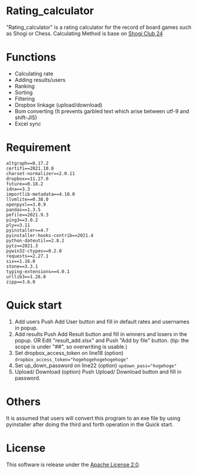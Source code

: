 # Rating_calculator
"Rating_calculator" is a rating calculator for the record of board games such as Shogi or Chess. Calculating Method is base on [Shogi Club 24](https://www.shogidojo.net/)

# Functions
- Calculating rate
- Adding results/users
- Ranking
- Sorting
- Filtering
- Dropbox linkage (upload/download)
- Bom converting (It prevents garbled text which arise between utf-9 and shift-JIS)
- Excel sync

# Requirement
```
altgraph==0.17.2
certifi==2021.10.8        
charset-normalizer==2.0.11
dropbox==11.27.0
future==0.18.2
idna==3.3
importlib-metadata==4.10.0
llvmlite==0.38.0
openpyxl==3.0.9
pandas==1.3.5
pefile==2021.9.3
ping3==3.0.2
ply==3.11
pyinstaller==4.7
pyinstaller-hooks-contrib==2021.4
python-dateutil==2.8.2
pytz==2021.3
pywin32-ctypes==0.2.0
requests==2.27.1
six==1.16.0
stone==3.3.1
typing-extensions==4.0.1
urllib3==1.26.8
zipp==3.6.0
```

# Quick start
1. Add users
Push Add User button and fill in default rates and usernames in popup.
2. Add results
Push Add Result button and fill in winners and losers in the popup.
OR Edit "result_add.xlsx" and Push "Add by file" button. (tip: the scope is under "##", so overwriting is usable.)
3. Set dropbox_access_token on line18 (option)
```dropbox_access_token="hogehogehogehogehoge"```
4. Set up_down_password on line22 (option)
```updown_pass="hogehoge"```
5. Upload/ Download (option)
Push Upload/ Download button and fill in password.

# Others
It is assumed that users will convert this program to an exe file by using pyinstaller after doing the third and forth operation in the Quick start.

# License
This software is release under the [Apache License 2.0](https://www.apache.org/licenses/LICENSE-2.0).



